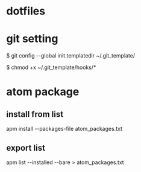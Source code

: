dotfiles
========

# git setting

$ git config --global init.templatedir ~/.git_template/

$ chmod +x ~/.git_template/hooks/*


# atom package

## install from list

apm install --packages-file atom_packages.txt

## export list

apm list --installed --bare > atom_packages.txt

